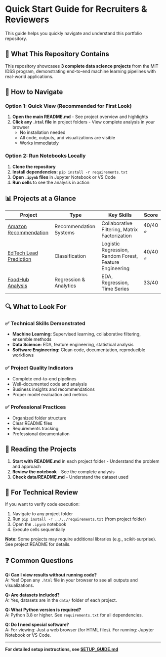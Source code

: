 # Quick Start Guide for Recruiters & Reviewers

This guide helps you quickly navigate and understand this portfolio repository.

## 🎯 What This Repository Contains

This repository showcases **3 complete data science projects** from the MIT IDSS program, demonstrating end-to-end machine learning pipelines with real-world applications.

## 📁 How to Navigate

### Option 1: Quick View (Recommended for First Look)
1. **Open the main README.md** - See project overview and highlights
2. **Click any `.html` file** in project folders - View complete analysis in your browser
   - No installation needed
   - All code, outputs, and visualizations are visible
   - Works immediately

### Option 2: Run Notebooks Locally
1. **Clone the repository**
2. **Install dependencies:** `pip install -r requirements.txt`
3. **Open `.ipynb` files** in Jupyter Notebook or VS Code
4. **Run cells** to see the analysis in action

## 📊 Projects at a Glance

| Project | Type | Key Skills | Score |
|---------|------|------------|-------|
| [Amazon Recommendation](01-amazon-recommendation/) | Recommendation Systems | Collaborative Filtering, Matrix Factorization | 40/40 ⭐ |
| [EdTech Lead Prediction](02-edtech-lead-prediction/) | Classification | Logistic Regression, Random Forest, Feature Engineering | 40/40 ⭐ |
| [FoodHub Analysis](03-foodhub-analysis/) | Regression & Analytics | EDA, Regression, Time Series | 33/40 |

## 🔍 What to Look For

### ✅ Technical Skills Demonstrated
- **Machine Learning:** Supervised learning, collaborative filtering, ensemble methods
- **Data Science:** EDA, feature engineering, statistical analysis
- **Software Engineering:** Clean code, documentation, reproducible workflows

### ✅ Project Quality Indicators
- Complete end-to-end pipelines
- Well-documented code and analysis
- Business insights and recommendations
- Proper model evaluation and metrics

### ✅ Professional Practices
- Organized folder structure
- Clear README files
- Requirements tracking
- Professional documentation

## 📖 Reading the Projects

1. **Start with README.md** in each project folder - Understand the problem and approach
2. **Review the notebook** - See the complete analysis
3. **Check data/README.md** - Understand the dataset used

## 🚀 For Technical Review

If you want to verify code execution:
1. Navigate to any project folder
2. Run `pip install -r ../../requirements.txt` (from project folder)
3. Open the `.ipynb` notebook
4. Execute cells sequentially

**Note:** Some projects may require additional libraries (e.g., scikit-surprise). See project README for details.

## ❓ Common Questions

**Q: Can I view results without running code?**  
A: Yes! Open any `.html` file in your browser to see all outputs and visualizations.

**Q: Are datasets included?**  
A: Yes, datasets are in the `data/` folder of each project.

**Q: What Python version is required?**  
A: Python 3.8 or higher. See `requirements.txt` for all dependencies.

**Q: Do I need special software?**  
A: For viewing: Just a web browser (for HTML files). For running: Jupyter Notebook or VS Code.

---

**For detailed setup instructions, see [SETUP_GUIDE.md](SETUP_GUIDE.md)**

